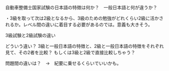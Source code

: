 自動車整備士国家試験の日本語の特徴は何か？　一般日本語と何が違うか？

・3級を取って次は2級となるから、3級のための勉強がどれくらい2級に活かされるか。レベル間の違いに着目する必要があるのでは。意義も大きそう。

3級試験と2級試験の違い

どういう違い？
3級と一般日本語の特徴と、2級と一般日本語の特徴をそれぞれ見て、その2者を比較？
もしくは3級と2級で直接比較しちゃう？

問題間の違いは？　→　紀要に乗せるくらいでいいかも。

